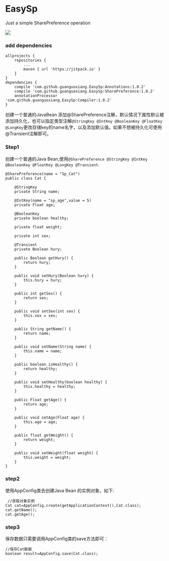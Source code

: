 # EasySp
Just a simple SharePreference operation

[![](https://jitpack.io/v/guanguoxiang/EasySp.svg)](https://jitpack.io/#guanguoxiang/EasySp)

### add dependencies 
```
allprojects {
    repositories {
        ...
        maven { url 'https://jitpack.io' }
    }
}
dependencies {
    compile 'com.github.guanguoxiang.EasySp:Annotations:1.0.2'
    compile 'com.github.guanguoxiang.EasySp:SharePreference:1.0.2'
    annotationProcessor 'com.github.guanguoxiang.EasySp:Compiler:1.0.2'
}
```

创建一个普通的JavaBean 添加@SharePreference注解，默认情况下属性默认被添加持久化，也可以指定类型注解`@StringKey @IntKey @BooleanKey @FloatKey @LongKey`更改存储key的name名字，以及添加默认值。如果不想被持久化可使用@Transient注解即可。

### Step1
创建一个普通的Java Bean,使用`@SharePreference @StringKey @IntKey @BooleanKey @FloatKey @LongKey @Transient`.
```
@SharePreference(name = "Sp_Cat")
public class Cat {

    @StringKey
    private String name;

    @IntKey(name = "sp_age",value = 5)
    private Float age;

    @BooleanKey
    private boolean healthy;
    
    private float weight;

    private int sex;

    @Transient
    private Boolean hury;

    public Boolean getHury() {
        return hury;
    }

    public void setHury(Boolean hury) {
        this.hury = hury;
    }

    public int getSex() {
        return sex;
    }

    public void setSex(int sex) {
        this.sex = sex;
    }

    public String getName() {
        return name;
    }

    public void setName(String name) {
        this.name = name;
    }

    public boolean isHealthy() {
        return healthy;
    }

    public void setHealthy(boolean healthy) {
        this.healthy = healthy;
    }

    public Float getAge() {
        return age;
    }

    public void setAge(Float age) {
        this.age = age;
    }

    public float getWeight() {
        return weight;
    }

    public void setWeight(float weight) {
        this.weight = weight;
    }
}
```

### step2
使用AppConfig类去创建Java Bean 的实例对象，如下:
```
 //获取对象实例
Cat cat=AppConfig.create(getApplicationContext(),Cat.class);
cat.getName();
cat.getAge();
```

### step3
保存数据只需要调用AppConfig类的save方法即可：
```
//保存Cat数据
boolean result=AppConfig.save(Cat.class);
```
